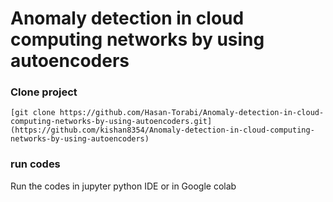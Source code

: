 # Anomaly detection in cloud computing networks by using autoencoders

### Clone project
```
[git clone https://github.com/Hasan-Torabi/Anomaly-detection-in-cloud-computing-networks-by-using-autoencoders.git](https://github.com/kishan8354/Anomaly-detection-in-cloud-computing-networks-by-using-autoencoders)
```

### run codes
Run the codes in jupyter python IDE or in Google colab

